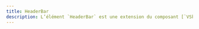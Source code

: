 ```yaml
---
title: HeaderBar
description: L’élément `HeaderBar` est une extension du composant [`VSkeletonLoader`](https://vuetifyjs.com/en/components/skeleton-loaders/) de Vuetify, il est utilisé pour afficher un élément de chargement avec des dimensions personnalisées.
---
```


<doc-tabs>

<doc-tab-item label="Utilisation">
<doc-usage name="header-bar"></doc-usage>
</doc-tab-item>

<doc-tab-item label="API">
<doc-api name="header-bar"></doc-api>
</doc-tab-item>

</doc-tabs>
